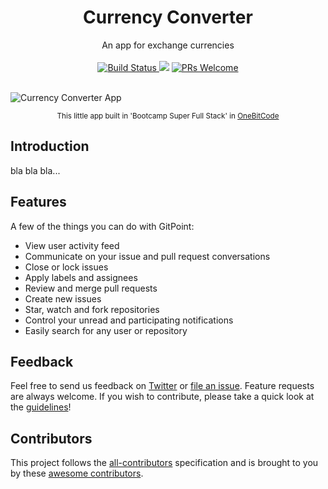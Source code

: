 <h1 align="center">Currency Converter</h1>

<div align="center">
  An app for exchange currencies
</div>
<br />

<div align="center">
  <!-- Build Status -->
  <a href="https://travis-ci.org/paulocarmino/currency_converter">
    <img src="https://travis-ci.org/paulocarmino/currency_converter.svg?branch=master"
      alt="Build Status" />
  </a>
  <!-- Code Climate -->  
  <a href="https://codeclimate.com/github/paulocarmino/currency_converter/maintainability"><img src="https://api.codeclimate.com/v1/badges/72d797f42c901ca0410e/maintainability" /></a>
  <!-- PRs Welcome -->
  <a href="http://makeapullrequest.com">
    <img src="https://img.shields.io/badge/PRs-welcome-brightgreen.svg?style=flat-square"
      alt="PRs Welcome" />
  </a>
</div>
<br />


![Currency Converter App](https://user-images.githubusercontent.com/12823297/34568241-54851b70-f14c-11e7-9d66-3a06226c0d2e.png)

<div align="center">
  <sub>This little app built in 'Bootcamp Super Full Stack' in  <a href="http://super.onebitcode.com/bootcamp">
    OneBitCode
  </a>  
</div>


## Introduction

bla bla bla...

## Features

A few of the things you can do with GitPoint:

* View user activity feed
* Communicate on your issue and pull request conversations
* Close or lock issues
* Apply labels and assignees
* Review and merge pull requests
* Create new issues
* Star, watch and fork repositories
* Control your unread and participating notifications
* Easily search for any user or repository

## Feedback

Feel free to send us feedback on [Twitter](https://twitter.com/paulocarmino) or [file an issue](https://github.com/paulocarmino/currency_converter/issues/new). Feature requests are always welcome. If you wish to contribute, please take a quick look at the [guidelines](./CONTRIBUTING.md)!

## Contributors

This project follows the [all-contributors](https://github.com/kentcdodds/all-contributors) specification and is brought to you by these [awesome contributors](./CONTRIBUTORS.md).
